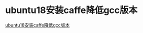 # ubuntu18安装caffe降低gcc版本
[ubuntu18安装caffe降低gcc版本](https://aiwithcloud.com/2021/05/23/ubuntu18%e5%ae%89%e8%a3%85caffe%e9%99%8d%e4%bd%8egcc%e7%89%88%e6%9c%ac/)